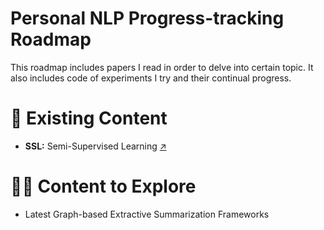 # Personal NLP Progress-tracking Roadmap
This roadmap includes papers I read in order to delve into certain topic. It also includes code of experiments I try and their continual progress.

# 🔖 Existing Content

* **SSL:** Semi-Supervised Learning [↗️](https://github.com/AhmedSalemElhady/nlp-progress-roadmap/tree/main/ssl)

# 🕵️‍♂️ Content to Explore
* Latest Graph-based Extractive Summarization Frameworks
